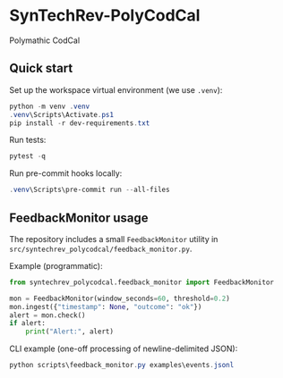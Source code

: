 # SynTechRev-PolyCodCal
Polymathic CodCal

## Quick start

Set up the workspace virtual environment (we use `.venv`):

```powershell
python -m venv .venv
.venv\Scripts\Activate.ps1
pip install -r dev-requirements.txt
```

Run tests:

```powershell
pytest -q
```

Run pre-commit hooks locally:

```powershell
.venv\Scripts\pre-commit run --all-files
```

## FeedbackMonitor usage

The repository includes a small `FeedbackMonitor` utility in `src/syntechrev_polycodcal/feedback_monitor.py`.

Example (programmatic):

```python
from syntechrev_polycodcal.feedback_monitor import FeedbackMonitor

mon = FeedbackMonitor(window_seconds=60, threshold=0.2)
mon.ingest({"timestamp": None, "outcome": "ok"})
alert = mon.check()
if alert:
	print("Alert:", alert)
```

CLI example (one-off processing of newline-delimited JSON):

```powershell
python scripts\feedback_monitor.py examples\events.jsonl
```


